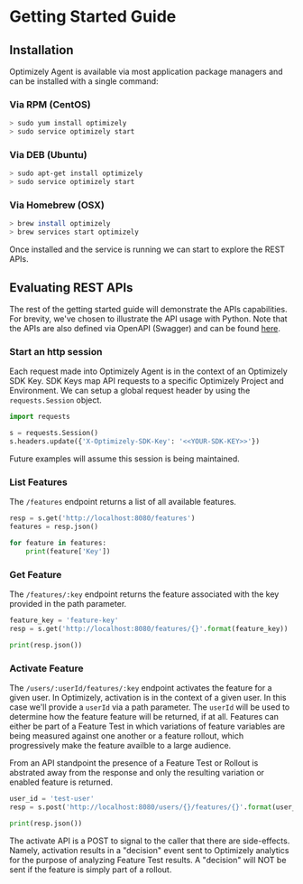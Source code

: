 # Getting Started Guide

## Installation
Optimizely Agent is available via most application package managers and can be installed with a single command:

### Via RPM (CentOS)
```bash
> sudo yum install optimizely
> sudo service optimizely start
```

### Via DEB (Ubuntu)
```bash
> sudo apt-get install optimizely
> sudo service optimizely start
```

### Via Homebrew (OSX)
```bash
> brew install optimizely
> brew services start optimizely
```

Once installed and the service is running we can start to explore the REST APIs.

## Evaluating REST APIs
The rest of the getting started guide will demonstrate the APIs capabilities. For brevity, we've chosen to illustrate the API usage with Python. Note that the APIs are also defined via OpenAPI (Swagger) and can be found [here](http://localhost:8080/openapi.yaml).

### Start an http session
Each request made into Optimizely Agent is in the context of an Optimizely SDK Key. SDK Keys map API requests to a specific Optimizely Project and Environment. We can setup a global request header by using the `requests.Session` object.

```python
import requests

s = requests.Session()
s.headers.update({'X-Optimizely-SDK-Key': '<<YOUR-SDK-KEY>>'})
```

Future examples will assume this session is being maintained.

### List Features
The `/features` endpoint returns a list of all available features.

```python
resp = s.get('http://localhost:8080/features')
features = resp.json()

for feature in features:
    print(feature['Key'])
```

### Get Feature
The `/features/:key` endpoint returns the feature associated with the key provided in the path parameter.

```python
feature_key = 'feature-key'
resp = s.get('http://localhost:8080/features/{}'.format(feature_key))

print(resp.json())
```

### Activate Feature
The `/users/:userId/features/:key` endpoint activates the feature for a given user. In Optimizely, activation is in the context of a given user. In this case we'll provide a `userId` via a path parameter. The `userId` will be used to determine how the feature feature will be returned, if at all. Features can either be part of a Feature Test in which variations of feature variables are being measured against one another or a feature rollout, which progressively make the feature availble to a large audience.

From an API standpoint the presence of a Feature Test or Rollout is abstrated away from the response and only the resulting variation or enabled feature is returned.

```python
user_id = 'test-user'
resp = s.post('http://localhost:8080/users/{}/features/{}'.format(user_id, feature_key))

print(resp.json())
```

The activate API is a POST to signal to the caller that there are side-effects. Namely, activation results in a "decision" event sent to Optimizely analytics for the purpose of analyzing Feature Test results. A "decision" will NOT be sent if the feature is simply part of a rollout.
